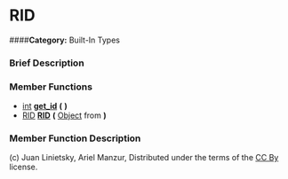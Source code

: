 #  RID  
####**Category:** Built-In Types

###  Brief Description  


###  Member Functions 
  * [int](class_int)  **[get&#95;id](#get_id)**  **(** **)**
  * [RID](class_rid)  **[RID](#RID)**  **(** [Object](class_object) from  **)**

###  Member Function Description  


(c) Juan Linietsky, Ariel Manzur, Distributed under the terms of the [CC By](https://creativecommons.org/licenses/by/3.0/legalcode) license.
